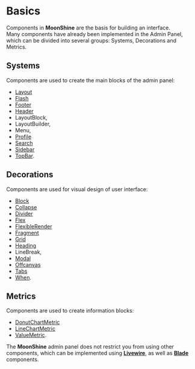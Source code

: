 # Basics

Components in **MoonShine** are the basis for building an interface.  
Many components have already been implemented in the Admin Panel, which can be divided into several groups:
Systems, Decorations and Metrics.

## Systems

Components are used to create the main blocks of the admin panel:
- [Layout](https://moonshine-laravel.com/docs/resource/components/components-system_layout)
- [Flash](https://moonshine-laravel.com/docs/resource/components/components-system_flash)
- [Footer](https://moonshine-laravel.com/docs/resource/components/components-system_footer)
- [Header](https://moonshine-laravel.com/docs/resource/components/components-system_header)
- LayoutBlock, 
- LayoutBuilder, 
- Menu,
- [Profile](https://moonshine-laravel.com/docs/resource/components/components-system_profile)
- [Search](https://moonshine-laravel.com/docs/resource/components/components-system_search)
- [Sidebar](https://moonshine-laravel.com/docs/resource/components/components-system_sidebar)
- [TopBar](https://moonshine-laravel.com/docs/resource/components/components-system_top_bar).

## Decorations

Components are used for visual design of user interface:
- [Block](https://moonshine-laravel.com/docs/resource/components/components-decoration_block)
- [Collapse](https://moonshine-laravel.com/docs/resource/components/components-decoration_collapse)
- [Divider](https://moonshine-laravel.com/docs/resource/components/components-decoration_divider)
- [Flex](https://moonshine-laravel.com/docs/resource/components/components-decoration_layout#flex)
- [FlexibleRender](https://moonshine-laravel.com/docs/resource/components/components-decoration_flexible_render#FlexibleRender)
- [Fragment](https://moonshine-laravel.com/docs/resource/components/components-decoration_fragment)
- [Grid](https://moonshine-laravel.com/docs/resource/components/components-decoration_layout#grid-column)
- [Heading](https://moonshine-laravel.com/docs/resource/components/components-decoration_heading)
- LineBreak,
- [Modal](https://moonshine-laravel.com/docs/resource/components/components-decoration_modal)
- [Offcanvas](https://moonshine-laravel.com/docs/resource/components/components-decoration_offcanvas)
- [Tabs](https://moonshine-laravel.com/docs/resource/components/components-decoration_tabs)
- [When](https://moonshine-laravel.com/docs/resource/components/components-decoration_when).

## Metrics

Components are used to create information blocks:
- [DonutChartMetric](https://moonshine-laravel.com/docs/resource/components/components-metric_donut_chart)
- [LineChartMetric](https://moonshine-laravel.com/docs/resource/components/components-metric_line_chart)
- [ValueMetric](https://moonshine-laravel.com/docs/resource/components/components-metric_value).

The **MoonShine** admin panel does not restrict you from using other components, which can be implemented using
[**Livewire**](https://livewire.laravel.com/docs/quickstart),
as well as [**Blade**](https://laravel.com/docs/10.x/blade#components) components.
